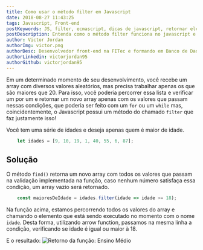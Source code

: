 ```yaml
---
title: Como usar o método filter em Javascript
date: 2018-08-27 11:43:25
tags: Javascript, Front-end
postKeywords: JS, filter, ecmascript, dicas de javascript, retornar elementos, ECMAScript 5
postDescription: Entenda como o método filter funciona no javascript e como ele pode melhorar o seu desenvolvimento front-end com essas dicas de javascript.
author: Victor Jordan
authorImg: victor.png
authorDesc: Desenvolvedor front-end na FITec e formando em Banco de Dados pela Fatec, apaixonado por usabilidade, performance e UX!
authorLinkedin: victorjordan95
authorGithub: victorjordan95
---
```


Em um determinado momento de seu desenvolvimento, você recebe um array com diversos valores aleatórios, mas precisa trabalhar apenas os que são maiores que 20. Para isso, você poderia percorrer essa lista e verificar um por um e retornar um novo array apenas com os valores que passam nessas condições, que poderia ser feito com um `for` ou um `while` mas, coincidentemente, o Javascript possui um método do chamado `filter` que faz justamente isso! 

Você tem uma série de idades e deseja apenas quem é maior de idade.

```javascript
	let idades = [9, 10, 19, 1, 40, 55, 6, 87];
```

<!-- more --> 

## Solução

O método `find()` retorna um novo array com todos os valores que passam na validação implementada na função, caso nenhum número satisfaça essa condição, um array vazio será retornado.

```javascript
	const maioresDeIdade = idades.filter(idade => idade >= 18);
```

Na função acima, estamos percorrendo todos os valores do array e chamando o elemento que está sendo executado no momento com o nome `idade`. Desta forma, utilizando arrow function, passamos na mesma linha a condição, verificando se idade é igual ou maior à 18.

E o resultado:
![Retorno da função: Ensino Médio](/posts/filter-javascript.gif)


